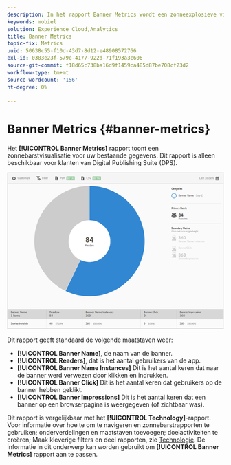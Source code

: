 ```yaml
---
description: In het rapport Banner Metrics wordt een zonneexplosieve visualisatie voor uw bestaande gegevens weergegeven. Dit rapport is alleen beschikbaar voor klanten van Digital Publishing Suite (DPS).
keywords: mobiel
solution: Experience Cloud,Analytics
title: Banner Metrics
topic-fix: Metrics
uuid: 50638c55-f10d-43d7-8d12-e48908572766
exl-id: 0383e23f-579e-4177-922d-71f193a3c606
source-git-commit: f18d65c738ba16d9f1459ca485d87be708cf23d2
workflow-type: tm+mt
source-wordcount: '156'
ht-degree: 0%

---
```


# Banner Metrics {#banner-metrics}

Het **[!UICONTROL Banner Metrics]** rapport toont een zonnebarstvisualisatie voor uw bestaande gegevens. Dit rapport is alleen beschikbaar voor klanten van Digital Publishing Suite (DPS).

![](assets/dps_banner_name.png)

Dit rapport geeft standaard de volgende maatstaven weer:

* **[!UICONTROL Banner Name]**, de naam van de banner.
* **[!UICONTROL Readers]**, dat is het aantal gebruikers van de app.
* **[!UICONTROL Banner Name Instances]** Dit is het aantal keren dat naar de banner werd verwezen door klikken en indrukken.
* **[!UICONTROL Banner Click]** Dit is het aantal keren dat gebruikers op de banner hebben geklikt.
* **[!UICONTROL Banner Impressions]** Dit is het aantal keren dat een banner op een browserpagina is weergegeven (of zichtbaar was).

Dit rapport is vergelijkbaar met het **[!UICONTROL Technology]**-rapport. Voor informatie over hoe te om te navigeren en zonnebarstrapporten te gebruiken; onderverdelingen en maatstaven toevoegen; doelactiviteiten te creëren; Maak kleverige filters en deel rapporten, zie [Technologie](/help/using/usage/reports-technology.md). De informatie in dit onderwerp kan worden gebruikt om **[!UICONTROL Banner Metrics]** rapport aan te passen.
